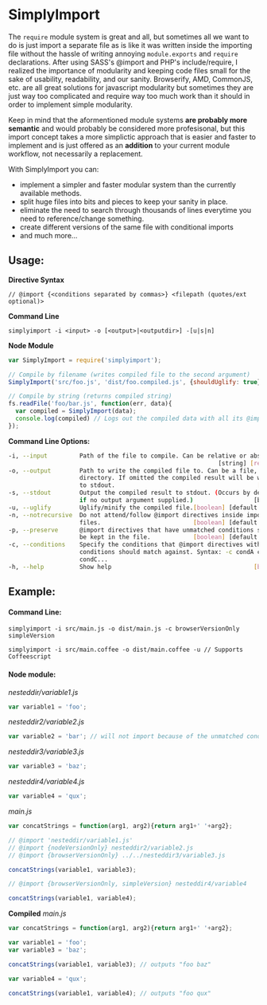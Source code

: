 # SimplyImport
The `require` module system is great and all, but sometimes all we want to do is just import a separate file as is like it was written inside the importing file without the hassle of writing annoying `module.exports` and `require` declarations. After using SASS's @import and PHP's include/require, I realized the importance of modularity and keeping code files small for the sake of usability, readability, and our sanity. Browserify, AMD, CommonJS, etc. are all great solutions for javascript modularity but sometimes they are just way too complicated and require way too much work than it should in order to implement simple modularity.

Keep in mind that the aformentioned module systems **are probably more semantic** and would probably be considered more profesisonal, but this import concept takes a more simplictic approach that is easier and faster to implement and is just offered as an **addition** to your current module workflow, not necessarily a replacement.

With SimplyImport you can:

* implement a simpler and faster modular system than the currently available methods.
* split huge files into bits and pieces to keep your sanity in place.
* eliminate the need to search through thousands of lines everytime you need to reference/change something.
* create different versions of the same file with conditional imports
* and much more...


Usage:
------
**Directive Syntax**
```
// @import {<conditions separated by commas>} <filepath (quotes/ext optional)>
```

**Command Line**
```
simplyimport -i <input> -o [<output>|<outputdir>] -[u|s|n]
```

**Node Module**
```javascript
var SimplyImport = require('simplyimport');

// Compile by filename (writes compiled file to the second argument)
SimplyImport('src/foo.js', 'dist/foo.compiled.js', {shouldUglify: true});

// Compile by string (returns compiled string)
fs.readFile('foo/bar.js', function(err, data){
  var compiled = SimplyImport(data);
  console.log(compiled) // Logs out the compiled data with all its @import directives attended.
});
```

**Command Line Options:**

```bash
-i, --input         Path of the file to compile. Can be relative or absolute.
                                                           [string] [required]
-o, --output        Path to write the compiled file to. Can be a file, or
                    directory. If omitted the compiled result will be written
                    to stdout.                                        [string]
-s, --stdout        Output the compiled result to stdout. (Occurs by default
                    if no output argument supplied.)                 [boolean]
-u, --uglify        Uglify/minify the compiled file.[boolean] [default: false]
-n, --notrecursive  Do not attend/follow @import directives inside imported
                    files.                          [boolean] [default: false]
-p, --preserve      @import directives that have unmatched conditions should
                    be kept in the file.            [boolean] [default: false]
-c, --conditions    Specify the conditions that @import directives with
                    conditions should match against. Syntax: -c condA condB
                    condC...                                           [array]
-h, --help          Show help                                        [boolean]
```






Example:
------
#### Command Line:
```
simplyimport -i src/main.js -o dist/main.js -c browserVersionOnly simpleVersion

simplyimport -i src/main.coffee -o dist/main.coffee -u // Supports Coffeescript
```

#### Node module:
*nesteddir/variable1.js*
```javascript
var variable1 = 'foo';
```

*nesteddir2/variable2.js*
```javascript
var variable2 = 'bar'; // will not import because of the unmatched conditions
```

*nesteddir3/variable3.js*
```javascript
var variable3 = 'baz';
```

*nesteddir4/variable4.js*
```javascript
var variable4 = 'qux';
```

*main.js*
```javascript
var concatStrings = function(arg1, arg2){return arg1+' '+arg2};

// @import 'nesteddir/variable1.js'
// @import {nodeVersionOnly} nesteddir2/variable2.js
// @import {browserVersionOnly} ../../nesteddir3/variable3.js

concatStrings(variable1, variable3);

// @import {browserVersionOnly, simpleVersion} nesteddir4/variable4

concatStrings(variable1, variable4);
```

**Compiled** *main.js*
```javascript
var concatStrings = function(arg1, arg2){return arg1+' '+arg2};

var variable1 = 'foo';
var variable3 = 'baz';

concatStrings(variable1, variable3); // outputs "foo baz"

var variable4 = 'qux';

concatStrings(variable1, variable4); // outputs "foo qux"
```
